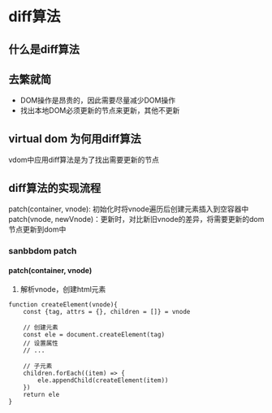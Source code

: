# diff算法

## 什么是diff算法

## 去繁就简

- DOM操作是昂贵的，因此需要尽量减少DOM操作
- 找出本地DOM必须更新的节点来更新，其他不更新

## virtual dom 为何用diff算法

vdom中应用diff算法是为了找出需要更新的节点

## diff算法的实现流程

patch(container, vnode): 初始化时将vnode遍历后创建元素插入到空容器中 patch(vnode, newVnode)：更新时，对比新旧vnode的差异，将需要更新的dom节点更新到dom中

### sanbbdom patch

#### patch(container, vnode)

1. 解析vnode，创建html元素

```
function createElement(vnode){
    const {tag, attrs = {}, children = []} = vnode

    // 创建元素
    const ele = document.createElement(tag)
    // 设置属性
    // ...
    
    // 子元素
    children.forEach((item) => {
        ele.appendChild(createElement(item))
    })
    return ele
}
```